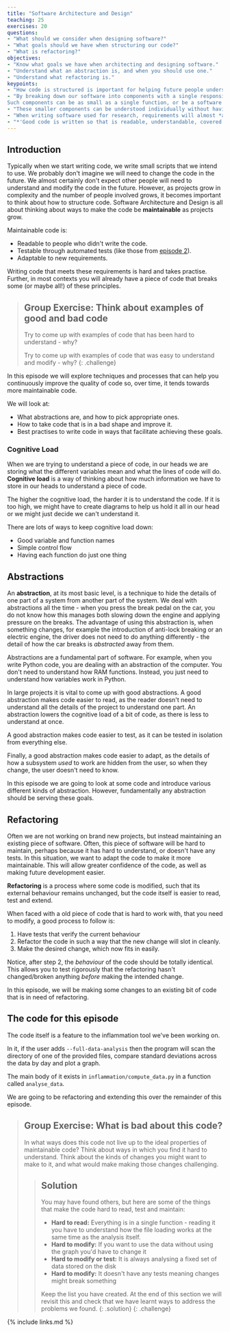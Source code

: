 ```yaml
---
title: "Software Architecture and Design"
teaching: 25
exercises: 20
questions:
- "What should we consider when designing software?"
- "What goals should we have when structuring our code?"
- "What is refactoring?"
objectives:
- "Know what goals we have when architecting and designing software."
- "Understand what an abstraction is, and when you should use one."
- "Understand what refactoring is."
keypoints:
- "How code is structured is important for helping future people understand and update it"
- "By breaking down our software into components with a single responsibility, we avoid having to rewrite it all when requirements change.
Such components can be as small as a single function, or be a software package in their own right."
- "These smaller components can be understood individually without having to understand the entire codebase at once."
- "When writing software used for research, requirements will almost *always* change."
- "*'Good code is written so that is readable, understandable, covered by automated tests, not over complicated and does well what is intended to do.'*"
---
```


## Introduction

Typically when we start writing code, we write small scripts that
we intend to use.
We probably don't imagine we will need to change the code in the future.
We almost certainly don't expect other people will need to understand
and modify the code in the future.
However, as projects grow in complexity and the number of people involved grows,
it becomes important to think about how to structure code.
Software Architecture and Design is all about thinking about ways to make the
code be **maintainable** as projects grow.

Maintainable code is:

 * Readable to people who didn't write the code.
 * Testable through automated tests (like those from [episode 2](../21-automatically-testing-software/index.html)).
 * Adaptable to new requirements.

Writing code that meets these requirements is hard and takes practise.
Further, in most contexts you will already have a piece of code that breaks
some (or maybe all!) of these principles.

> ## Group Exercise: Think about examples of good and bad code
> Try to come up with examples of code that has been hard to understand - why?
>
> Try to come up with examples of code that was easy to understand and modify - why?
{: .challenge}

In this episode we will explore techniques and processes that can help you
continuously improve the quality of code so, over time, it tends towards more
maintainable code.

We will look at:

 * What abstractions are, and how to pick appropriate ones.
 * How to take code that is in a bad shape and improve it.
 * Best practises to write code in ways that facilitate achieving these goals.

### Cognitive Load

When we are trying to understand a piece of code, in our heads we are storing
what the different variables mean and what the lines of code will do.
**Cognitive load** is a way of thinking about how much information we have to store in our
heads to understand a piece of code.

The higher the cognitive load, the harder it is to understand the code.
If it is too high, we might have to create diagrams to help us hold it all in our head
or we might just decide we can't understand it.

There are lots of ways to keep cognitive load down:

* Good variable and function names
* Simple control flow
* Having each function do just one thing

## Abstractions

An **abstraction**, at its most basic level, is a technique to hide the details
of one part of a system from another part of the system.
We deal with abstractions all the time - when you press the break pedal on the
car, you do not know how this manages both slowing down the engine and applying
pressure on the breaks.
The advantage of using this abstraction is, when something changes, for example
the introduction of anti-lock breaking or an electric engine, the driver does
not need to do anything differently -
the detail of how the car breaks is *abstracted* away from them.

Abstractions are a fundamental part of software.
For example, when you write Python code, you are dealing with an
abstraction of the computer.
You don't need to understand how RAM functions.
Instead, you just need to understand how variables work in Python.

In large projects it is vital to come up with good abstractions.
A good abstraction makes code easier to read, as the reader doesn't need to understand
all the details of the project to understand one part.
An abstraction lowers the cognitive load of a bit of code,
as there is less to understand at once.

A good abstraction makes code easier to test, as it can be tested in isolation
from everything else.

Finally, a good abstraction makes code easier to adapt, as the details of
how a subsystem *used* to work are hidden from the user, so when they change,
the user doesn't need to know.

In this episode we are going to look at some code and introduce various
different kinds of abstraction.
However, fundamentally any abstraction should be serving these goals.

## Refactoring

Often we are not working on brand new projects, but instead maintaining an existing
piece of software.
Often, this piece of software will be hard to maintain, perhaps because it has hard to understand, or doesn't have any tests.
In this situation, we want to adapt the code to make it more maintainable.
This will allow greater confidence of the code, as well as making future development easier.

**Refactoring** is a process where some code is modified, such that its external behaviour remains
unchanged, but the code itself is easier to read, test and extend.

When faced with a old piece of code that is hard to work with, that you need to modify, a good process to follow is:

1. Have tests that verify the current behaviour
2. Refactor the code in such a way that the new change will slot in cleanly.
3. Make the desired change, which now fits in easily.

Notice, after step 2, the *behaviour* of the code should be totally identical.
This allows you to test rigorously that the refactoring hasn't changed/broken anything
*before* making the intended change.

In this episode, we will be making some changes to an existing bit of code that
is in need of refactoring.

## The code for this episode

The code itself is a feature to the inflammation tool we've been working on.

In it, if the user adds `--full-data-analysis` then the program will scan the directory
of one of the provided files, compare standard deviations across the data by day and
plot a graph.

The main body of it exists in `inflammation/compute_data.py` in a function called `analyse_data`.

We are going to be refactoring and extending this over the remainder of this episode.

> ## Group Exercise: What is bad about this code?
> In what ways does this code not live up to the ideal properties of maintainable code?
> Think about ways in which you find it hard to understand.
> Think about the kinds of changes you might want to make to it, and what would
> make making those changes challenging.
>> ## Solution
>> You may have found others, but here are some of the things that make the code
>> hard to read, test and maintain:
>>
>> * **Hard to read:** Everything is in a single function - reading it you have to understand how the file loading
works at the same time as the analysis itself.
>> * **Hard to modify:** If you want to use the data without using the graph you'd have to change it
>> * **Hard to modify or test:** It is always analysing a fixed set of data stored on the disk
>> * **Hard to modify:** It doesn't have any tests meaning changes might break something
>>
>> Keep the list you have created.
>> At the end of this section we will revisit this
>> and check that we have learnt ways to address the problems we found.
> {: .solution}
{: .challenge}

{% include links.md %}

